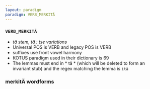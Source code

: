 ```yaml
---
layout: paradigm
paradigm: VERB_MERKITÄ
---
```

### ` VERB_MERKITÄ `

* _tä stem, tä : tse variations_
* Universal POS is VERB and legacy POS is VERB
* suffixes use front vowel harmony
* KOTUS paradigm used in their dictionary is 69
* The lemmas must end in * tä * (which will be deleted to form an invariant stub) and the regex matching the lemma is ` itä `

### merkitÄ wordforms


